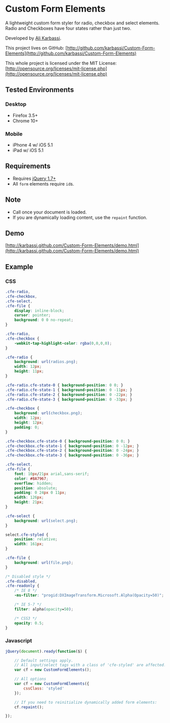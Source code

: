 # Custom Form Elements

A lightweight custom form styler for radio, checkbox and select elements. Radio and Checkboxes have four states rather than just two.

Developed by [Ali Karbassi](http://karbassi.com).

This project lives on GitHub: [http://github.com/karbassi/Custom-Form-Elements](http://github.com/karbassi/Custom-Form-Elements)

This whole project is licensed under the MIT License: [http://opensource.org/licenses/mit-license.php](http://opensource.org/licenses/mit-license.php)

## Tested Environments

### Desktop

* Firefox 3.5+
* Chrome 10+

### Mobile

* iPhone 4 w/ iOS 5.1
* iPad w/ iOS 5.1

## Requirements

* Requires [jQuery 1.7+](http://jquery.com)
* All `form` elements require `id`s.

## Note

* Call once your document is loaded.
* If you are dynamically loading content, use the `repaint` function.

## Demo

[http://karbassi.github.com/Custom-Form-Elements/demo.html](http://karbassi.github.com/Custom-Form-Elements/demo.html)

## Example

### CSS

```css
.cfe-radio,
.cfe-checkbox,
.cfe-select,
.cfe-file {
    display: inline-block;
    cursor: pointer;
    background: 0 0 no-repeat;
}

.cfe-radio,
.cfe-checkbox {
    -webkit-tap-highlight-color: rgba(0,0,0,0);
}

.cfe-radio {
    background: url(radios.png);
    width: 12px;
    height: 11px;
}

.cfe-radio.cfe-state-0 { background-position: 0 0; }
.cfe-radio.cfe-state-1 { background-position: 0 -11px; }
.cfe-radio.cfe-state-2 { background-position: 0 -22px; }
.cfe-radio.cfe-state-3 { background-position: 0 -33px; }

.cfe-checkbox {
    background: url(checkbox.png);
    width: 12px;
    height: 12px;
    padding: 0;
}

.cfe-checkbox.cfe-state-0 { background-position: 0 0; }
.cfe-checkbox.cfe-state-1 { background-position: 0 -12px; }
.cfe-checkbox.cfe-state-2 { background-position: 0 -24px; }
.cfe-checkbox.cfe-state-3 { background-position: 0 -36px; }

.cfe-select,
.cfe-file {
    font: 10px/21px arial,sans-serif;
    color: #8A7967;
    overflow: hidden;
    position: absolute;
    padding: 0 24px 0 11px;
    width: 126px;
    height: 21px;
}

.cfe-select {
    background: url(select.png);
}

select.cfe-styled {
    position: relative;
    width: 161px;
}

.cfe-file {
    background: url(file.png);
}

/* Disabled style */
.cfe-disabled,
.cfe-readonly {
    /* IE 8 */
    -ms-filter: "progid:DXImageTransform.Microsoft.Alpha(Opacity=50)";

    /* IE 5-7 */
    filter: alpha(opacity=50);

    /* CSS3 */
    opacity: 0.5;
}
```

### Javascript

```javascript
jQuery(document).ready(function($) {

    // Default settings apply.
    // All input/select tags with a class of 'cfe-styled' are affected.
    var cf = new CustomFormElements();

    // All options
    var cf = new CustomFormElements({
        cssClass: 'styled'
    });

    // If you need to reinitialize dynamically added form elements:
    cf.repaint();

});
```
